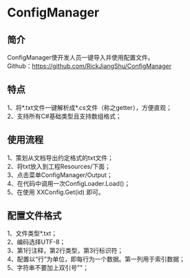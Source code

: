 # ConfigManager

## 简介
ConfigManager使开发人员一键导入并使用配置文件。<br>
Github：https://github.com/RickJiangShu/ConfigManager

## 特点
1、将*.txt文件一键解析成*.cs文件（称之getter），方便直观；<br>
2、支持所有C#基础类型且支持数组格式；


## 使用流程
1、策划从文档导出约定格式的txt文件；<br>
2、将txt放入到工程Resources/下面；<br>
3、点击菜单ConfigManager/Output；<br>
4、在代码中调用一次ConfigLoader.Load()；<br>
5、在使用 XXConfig.Get(id) 即可。<br>

## 配置文件格式
1、文件类型*.txt；<br>
2、编码选择UTF-8；<br>
3、第1行注释，第2行类型，第3行标识符；<br>
4、配置以“行”为单位，即每行为一个数据。第一列用于索引数据；<br>
5、字符串不要加上双引号""；<br>

